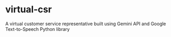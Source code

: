 # virtual-csr
A virtual customer service representative built using Gemini API and Google Text-to-Speech Python library
